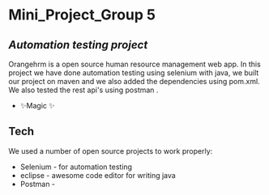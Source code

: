 # Mini_Project_Group 5
## _Automation testing project_

Orangehrm is a open source human resource management web app. In this project we have done automation testing using selenium with java, we built our project on maven and we also added the dependencies using pom.xml. We also tested the rest api's using postman .

- ✨Magic ✨



## Tech

We used a number of open source projects to work properly:

- Selenium - for automation testing
- eclipse - awesome code editor for writing java 
- Postman - 
